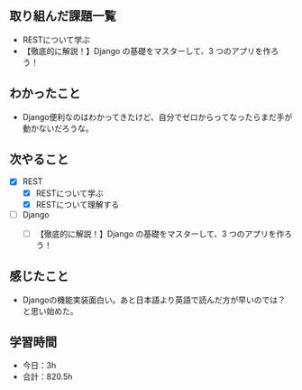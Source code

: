 ## 取り組んだ課題一覧

- RESTについて学ぶ
- 【徹底的に解説！】Django の基礎をマスターして、3 つのアプリを作ろう！

## わかったこと
- Django便利なのはわかってきたけど、自分でゼロからってなったらまだ手が動かないだろうな。

## 次やること

- [x] REST
    - [x] RESTについて学ぶ
    - [x] RESTについて理解する
- [ ] Django
    - [ ] 【徹底的に解説！】Django の基礎をマスターして、3 つのアプリを作ろう！


## 感じたこと
- Djangoの機能実装面白い。あと日本語より英語で読んだ方が早いのでは？と思い始めた。

## 学習時間

- 今日：3h
- 合計：820.5h